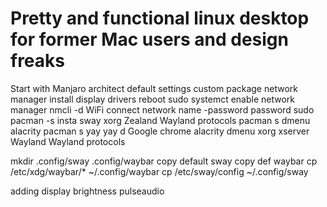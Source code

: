 # Pretty and functional linux desktop for former Mac users and design freaks

Start with
Manjaro architect
default settings
custom package network manager
install display drivers 
reboot
sudo systemct enable network manager
nmcli -d WiFi connect network name -password password
sudo pacman -s insta sway xorg Zealand Wayland protocols
pacman s dmenu alacrity 
pacman s yay
yay d Google chrome
alacrity
dmenu
xorg xserver Wayland
Wayland protocols

mkdir .config/sway .config/waybar
copy default sway
copy def waybar cp /etc/xdg/waybar/* ~/.config/waybar
cp /etc/sway/config ~/.config/sway

adding display brightness
pulseaudio
